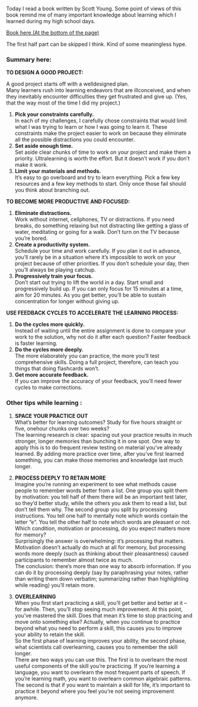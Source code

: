 Today I read a book written by Scott Young. Some point of views of this book remind me of many important knowledge about learning which I learned during my high school days.

[Book here.(At the bottom of the page)](https://t.co/SKqaZK544K)  

The first half part can be skipped I think. Kind of some meaningless hype.  

### Summary here:  

 **TO DESIGN A GOOD PROJECT:**  

A good project starts off with a welldesigned plan.   
Many learners rush into learning endeavors that are illconceived, and when they inevitably encounter difficulties they get frustrated and give up. (Yes, that the way most of the time I did my project.)

1. **Pick your constraints carefully.**  
In each of my challenges, I carefully chose constraints that would limit what I was trying to learn or how I was going to learn it. These constraints make the project easier to work on because they eliminate all the possible distractions you could encounter.   
2. **Set aside enough time.**  
Set aside clear chunks of time to work on your project and make them a priority. Ultralearning is worth the effort. But it doesn’t work if you don’t make it work.   
3. **Limit your materials and methods.**  
It’s easy to go overboard and try to learn everything. Pick a few key resources and a few key methods to start. Only once those fail should you think about branching out.  

 **TO BECOME MORE PRODUCTIVE AND FOCUSED:**    

1. **Eliminate distractions.**   
Work without internet, cellphones, TV or distractions. If you need breaks, do something relaxing but not distracting like getting a glass of water, meditating or going for a walk. Don’t turn on the TV because you’re bored.   
2. **Create a productivity system.**  
Schedule your time and work carefully. If you plan it out in advance, you’ll rarely be in a situation where it’s impossible to work on your project because of other priorities. If you don’t schedule your day, then you’ll always be playing catchup.   
3. **Progressively train your focus.**  
Don’t start out trying to lift the world in a day. Start small and progressively build up. If you can only focus for 15 minutes at a time, aim for 20 minutes. As you get better, you’ll be able to sustain concentration for longer without giving up.   

 **USE FEEDBACK CYCLES TO ACCELERATE THE LEARNING PROCESS:**   

1. **Do the cycles more quickly.**  
Instead of waiting until the entire assignment is done to compare your work to the solution, why not do it after each question? Faster feedback is faster learning.   
2. **Do the cycles more deeply.**  
The more elaborately you can practice, the more you’ll test comprehensive skills. Doing a full project, therefore, can teach you things that doing flashcards won’t.  
3. **Get more accurate feedback.**   
If you can improve the accuracy of your feedback, you’ll need fewer cycles to make corrections.  


### Other tips while learning :

1. **SPACE YOUR PRACTICE OUT**  
What’s better for learning outcomes? Study for five hours straight or five, onehour chunks over two weeks?   
The learning research is clear: spacing out your practice results in much stronger, longer memories than bunching it in one spot. One way to apply this is to do frequent review testing on material you’ve already learned. By adding more practice over time, after you’ve first learned something, you can make those memories and knowledge last much longer.   

2. **PROCESS DEEPLY TO RETAIN MORE**  
Imagine you’re running an experiment to see what methods cause people to remember words better from a list. One group you split them by motivation: you tell half of them there will be an important test later, so they’d better study, while the others you ask them to read a list, but don’t tell them why. The second group you split by processing instructions. You tell one half to mentally note which words contain the letter “e”. You tell the other half to note which words are pleasant or not. Which condition, motivation or processing, do you expect matters more for memory?   
Surprisingly the answer is overwhelming: it’s processing that matters. Motivation doesn’t actually do much at all for memory, but processing words more deeply (such as thinking about their pleasantness) caused participants to remember almost twice as much.  
The conclusion: there’s more than one way to absorb information. If you can do it by processing deeply (say by paraphrasing your notes, rather than writing them down verbatim; summarizing rather than highlighting while reading) you’ll retain more.    

3. **OVERLEARNING**  
When you first start practicing a skill, you’ll get better and better at it – for awhile. Then, you’ll stop seeing much improvement. At this point, you’ve mastered the skill. Does that mean it’s time to stop practicing and move onto something else? Actually, when you continue to practice beyond what you need to perform a skill, this causes you to improve your ability to retain the skill.   
So the first phase of learning improves your ability, the second phase, what scientists call overlearning, causes you to remember the skill longer.   
There are two ways you can use this. The first is to overlearn the most useful components of the skill you’re practicing. If you’re learning a language, you want to overlearn the most frequent parts of speech. If you’re learning math, you want to overlearn common algebraic patterns. The second is that if you want to maintain a skill for life, it’s important to practice it beyond where you feel you’re not seeing improvement anymore.   

